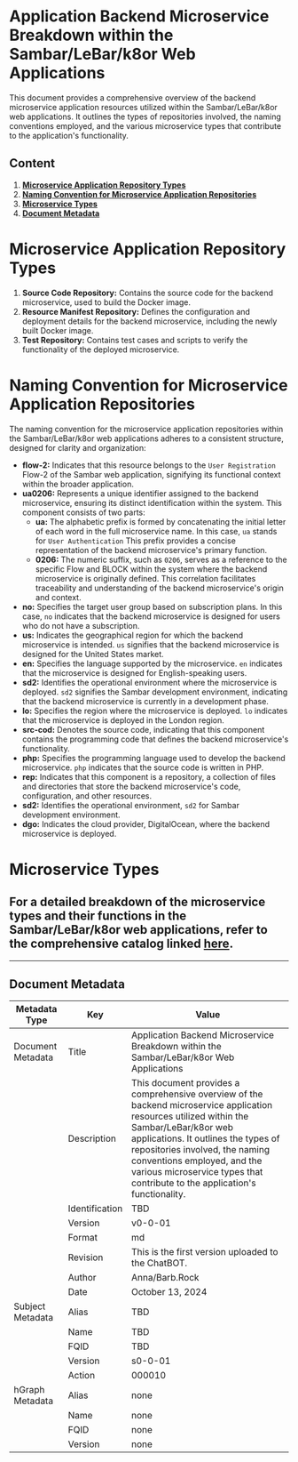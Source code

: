 # Application Backend Microservice Breakdown within the Sambar/LeBar/k8or Web Applications

This document provides a comprehensive overview of the backend microservice application resources utilized within the Sambar/LeBar/k8or web applications. It outlines the types of repositories involved, the naming conventions employed, and the various microservice types that contribute to the application's functionality.

## Content

1. **[Microservice Application Repository Types](#Microservice-Application-Repository-Types)**
2. **[Naming Convention for Microservice Application Repositories](#Naming-Convention-for-Microservice-Application-Repositories)**
3. **[Microservice Types](#Microservice-Types)**
4. **[Document Metadata](#Document-Metadata)**

<h1 id="Microservice-Application-Repository-Types">Microservice Application Repository Types</h1>

1. **Source Code Repository:** Contains the source code for the backend microservice, used to build the Docker image.
2. **Resource Manifest Repository:** Defines the configuration and deployment details for the backend microservice, including the newly built Docker image.
3. **Test Repository:** Contains test cases and scripts to verify the functionality of the deployed microservice.

<h1 id="Naming-Convention-for-Microservice-Application-Repositories">Naming Convention for Microservice Application Repositories</h1>

The naming convention for the microservice application repositories within the Sambar/LeBar/k8or web applications adheres to a consistent structure, designed for clarity and organization:

* **flow-2:** Indicates that this resource belongs to the `User Registration` Flow-2 of the Sambar web application, signifying its functional context within the broader application.
* **ua0206:** Represents a unique identifier assigned to the backend microservice, ensuring its distinct identification within the system. This component consists of two parts:
  * **ua:** The alphabetic prefix is formed by concatenating the initial letter of each word in the full microservice name. In this case, `ua` stands for `User Authentication` This prefix provides a concise representation of the backend microservice's primary function.
  * **0206:** The numeric suffix, such as `0206`, serves as a reference to the specific Flow and BLOCK within the system where the backend microservice is originally defined. This correlation facilitates traceability and understanding of the backend microservice's origin and context.
* **no:** Specifies the target user group based on subscription plans. In this case, `no` indicates that the backend microservice is designed for users who do not have a subscription.
* **us:** Indicates the geographical region for which the backend microservice is intended. `us` signifies that the backend microservice is designed for the United States market.
* **en:** Specifies the language supported by the microservice. `en` indicates that the microservice is designed for English-speaking users.
* **sd2:** Identifies the operational environment where the microservice is deployed. `sd2` signifies the Sambar development environment, indicating that the backend microservice is currently in a development phase.
* **lo:** Specifies the region where the microservice is deployed. `lo` indicates that the microservice is deployed in the London region.
* **src-cod:** Denotes the source code, indicating that this component contains the programming code that defines the backend microservice's functionality.
* **php:** Specifies the programming language used to develop the backend microservice. `php` indicates that the source code is written in PHP.
* **rep:** Indicates that this component is a repository, a collection of files and directories that store the backend microservice's code, configuration, and other resources.
* **sd2:** Identifies the operational environment, `sd2` for Sambar development environment.
* **dgo:** Indicates the cloud provider, DigitalOcean, where the backend microservice is deployed.

<h1 id="Microservice-Types">Microservice Types</h1>

## For a detailed breakdown of the microservice types and their functions in the Sambar/LeBar/k8or web applications, refer to the comprehensive catalog linked **[here](https://github.com/k8or-development-dgo/fundamental-smr-lbr-k8r-doc-rep-k8d/tree/k8or-dev/v0-0-01-dir/microservice-standard-dir/microservice-type-dir)**.

---

<h2 id="Document-Metadata">Document Metadata</h2>

| Metadata Type | Key | Value |
|---|---|---|
| Document Metadata | Title | Application Backend Microservice Breakdown within the Sambar/LeBar/k8or Web Applications |
| | Description | This document provides a comprehensive overview of the backend microservice application resources utilized within the Sambar/LeBar/k8or web applications. It outlines the types of repositories involved, the naming conventions employed, and the various microservice types that contribute to the application's functionality. |
| | Identification | TBD | |
| | Version | v0-0-01 | |
| | Format | md | |
| | Revision | This is the first version uploaded to the ChatBOT. |
| | Author | Anna/Barb.Rock |
| | Date | October 13, 2024 |
| Subject Metadata | Alias | TBD |
| |  Name | TBD |
| |  FQID | TBD |
| |  Version | s0-0-01 |
| |  Action | 000010 |
| hGraph Metadata | Alias | none |
| |  Name | none |
| |  FQID | none |
| |  Version | none |